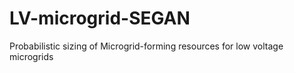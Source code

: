 # LV-microgrid-SEGAN
Probabilistic sizing of Microgrid-forming resources for low voltage microgrids
